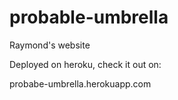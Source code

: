 # probable-umbrella
Raymond's website

Deployed on heroku, check it out on:

probabe-umbrella.herokuapp.com
